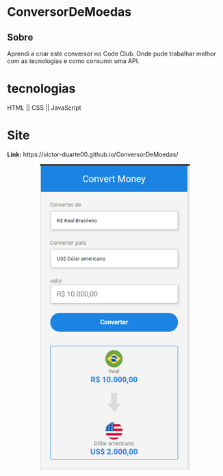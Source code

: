 # ConversorDeMoedas

## Sobre

<p>
Aprendi a criar este conversor no Code Club. Onde pude trabalhar melhor com as tecnologias e como consumir uma API.
</p>

<h1>tecnologias</h1>

<p>HTML || CSS || JavaScript</p>


<h1>Site</h1>

<p> <strong>Link:</strong> https://victor-duarte00.github.io/ConversorDeMoedas/ </p>

<p align="center">
<img src="https://github.com/victor-duarte00/ConversorDeMoedas/blob/master/assets/Capturar.PNG" width="350px">
</p>
